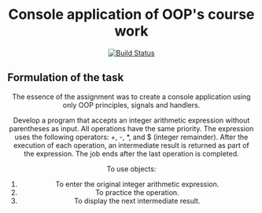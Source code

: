 <h1 align="center"> Console application of OOP's course work </h1>

<div align="center">

[![Build Status](https://img.shields.io/badge/C%2B%2B-17-blue)](https://isocpp.org)

</div>

## Formulation of the task
<div align="center">

The essence of the assignment was to create a console application using only OOP principles, signals and handlers. 

Develop a program that accepts an integer arithmetic expression without parentheses as input.  All operations have the same priority.  The expression uses the following operators: +, -, *, and $ (integer remainder).  After the execution of each operation, an intermediate result is returned as part of the expression.  The job ends after the last operation is completed.
 
  To use objects: 
  1. To enter the original integer arithmetic expression.  
  2. To practice the operation.  
  3. To display the next intermediate result.
 
 </div>
